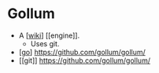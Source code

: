 # Gollum

- A [[wiki]] [[engine]].
  - Uses git.
- [[go]] https://github.com/gollum/gollum/
- [[git]] https://github.com/gollum/gollum/


[//begin]: # "Autogenerated link references for markdown compatibility"
[wiki]: wiki "Wiki"
[go]: go "Go"
[//end]: # "Autogenerated link references"